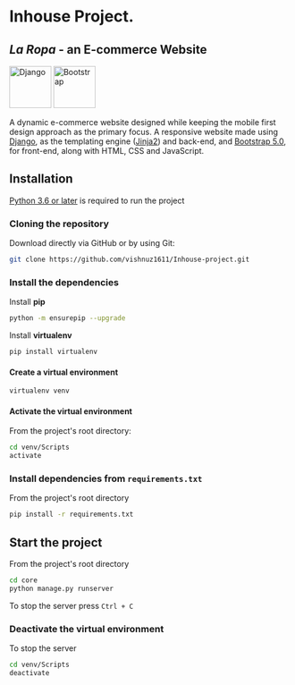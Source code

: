# Inhouse Project.

## _La Ropa_ - an E-commerce Website

[<img src="https://static.djangoproject.com/img/logos/django-logo-negative.png" height="75" alt="Django">](https://www.djangoproject.com)
[<img src="https://getbootstrap.com/docs/4.0/assets/brand/bootstrap-solid.svg" width="75" alt="Bootstrap">](https://getbootstrap.com)

A dynamic e-commerce website designed while keeping the mobile first design approach as the primary focus. A responsive website made using [Django](https://djangoproject.com), as the templating engine ([Jinja2](https://jinja2docs.readthedocs.io/en/stable/)) and back-end, and [Bootstrap 5.0](https://getbootstrap.com/), for front-end, along with HTML, CSS and JavaScript.

## Installation

[Python 3.6 or later](https://www.python.org/downloads/) is required to run the project

### Cloning the repository

Download directly via GitHub or by using Git:

```sh 
git clone https://github.com/vishnuz1611/Inhouse-project.git
```

### Install the dependencies

Install **pip**
```sh
python -m ensurepip --upgrade
```

Install **virtualenv**
```sh
pip install virtualenv
```

#### Create a virtual environment
```sh
virtualenv venv
```

#### Activate the virtual environment
From the project's root directory:
```sh
cd venv/Scripts
activate
```

### Install dependencies from `requirements.txt`
From the project's root directory
```sh
pip install -r requirements.txt
```

## Start the project
From the project's root directory
```sh
cd core
python manage.py runserver
```

To stop the server press `Ctrl + C`

### Deactivate the virtual environment
To stop the server 
```sh
cd venv/Scripts
deactivate
```

